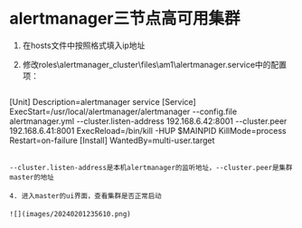 # alertmanager三节点高可用集群

1. 在hosts文件中按照格式填入ip地址

2. 修改roles\alertmanager_cluster\files\am1\alertmanager.service中的配置项：

   ```bash
[Unit]
   Description=alertmanager service
[Service]
ExecStart=/usr/local/alertmanager/alertmanager --config.file alertmanager.yml --cluster.listen-address 192.168.6.42:8001 --cluster.peer 192.168.6.41:8001
ExecReload=/bin/kill -HUP $MAINPID
KillMode=process
Restart=on-failure
[Install]
WantedBy=multi-user.target
```

--cluster.listen-address是本机alertmanager的监听地址，--cluster.peer是集群master的地址

4. 进入master的ui界面，查看集群是否正常启动

![](images/20240201235610.png)
